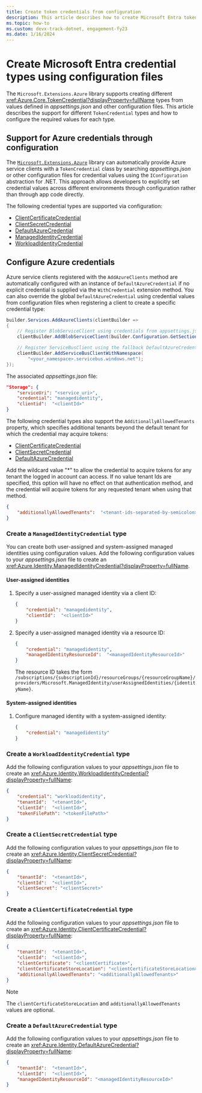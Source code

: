 ```yaml
---
title: Create token credentials from configuration
description: This article describes how to create Microsoft Entra token credentials from configuration files.
ms.topic: how-to
ms.custom: devx-track-dotnet, engagement-fy23
ms.date: 1/16/2024
---
```


# Create Microsoft Entra credential types using configuration files

The `Microsoft.Extensions.Azure` library supports creating different <xref:Azure.Core.TokenCredential?displayProperty=fullName> types from values defined in _appsettings.json_ and other configuration files. This article describes the support for different `TokenCredential` types and how to configure the required values for each type.

## Support for Azure credentials through configuration

The [`Microsoft.Extensions.Azure`](https://www.nuget.org/packages/Microsoft.Extensions.Azure) library can automatically provide Azure service clients with a `TokenCredential` class by searching _appsettings.json_ or other configuration files for credential values using the `IConfiguration` abstraction for .NET. This approach allows developers to explicitly set credential values across different environments through configuration rather than through app code directly.

The following credential types are supported via configuration:

* [ClientCertificateCredential](#create-a-clientcertificatecredential-type)
* [ClientSecretCredential](#create-a-clientsecretcredential-type)
* [DefaultAzureCredential](#create-a-defaultazurecredential-type)
* [ManagedIdentityCredential](#create-a-managedidentitycredential-type)
* [WorkloadIdentityCredential](#create-a-workloadidentitycredential-type)

## Configure Azure credentials

Azure service clients registered with the `AddAzureClients` method are automatically configured with an instance of `DefaultAzureCredential` if no explicit credential is supplied via the `WithCredential` extension method. You can also override the global `DefaultAzureCredential` using credential values from configuration files when registering a client to create a specific credential type:

```csharp
builder.Services.AddAzureClients(clientBuilder =>
{
    // Register BlobServiceClient using credentials from appsettings.json
    clientBuilder.AddBlobServiceClient(builder.Configuration.GetSection("Storage"));

    // Register ServiceBusClient using the fallback DefaultAzureCredential credentials
    clientBuilder.AddServiceBusClientWithNamespace(
        "<your_namespace>.servicebus.windows.net");
});
```

The associated _appsettings.json_ file:

```json
"Storage": {
    "serviceUri": "<service_uri>",
    "credential": "managedidentity",
    "clientid":  "<clientId>"
}
```

The following credential types also support the `AdditionallyAllowedTenants` property, which specifies additional tenants beyond the default tenant for which the credential may acquire tokens:

* [ClientCertificateCredential](#create-a-clientcertificatecredential-type)
* [ClientSecretCredential](#create-a-clientsecretcredential-type)
* [DefaultAzureCredential](#create-a-defaultazurecredential-type)

 Add the wildcard value "*" to allow the credential to acquire tokens for any tenant the logged in account can access. If no value tenant Ids are specified, this option will have no effect on that authentication method, and the credential will acquire tokens for any requested tenant when using that method.

```json
{
    "additionallyAllowedTenants":  "<tenant-ids-separated-by-semicolon>"
}
```

### Create a `ManagedIdentityCredential` type

You can create both user-assigned and system-assigned managed identities using configuration values. Add the following configuration values to your _appsettings.json_ file to create an <xref:Azure.Identity.ManagedIdentityCredential?displayProperty=fullName>.

#### User-assigned identities

1. Specify a user-assigned managed identity via a client ID:

    ```json
    {
        "credential": "managedidentity",
        "clientId":  "<clientId>"
    }
    ```

1. Specify a user-assigned managed identity via a resource ID:

    ```json
    {
        "credential": "managedidentity",
        "managedIdentityResourceId":  "<managedIdentityResourceId>"
    }
    ```

    The resource ID takes the form `/subscriptions/{subscriptionId}/resourceGroups/{resourceGroupName}/providers/Microsoft.ManagedIdentity/userAssignedIdentities/{identityName}`.

#### System-assigned identities

1. Configure managed identity with a system-assigned identity:

    ```json
    {
        "credential": "managedidentity"
    }
    ```

### Create a `WorkloadIdentityCredential` type

Add the following configuration values to your _appsettings.json_ file to create an <xref:Azure.Identity.WorkloadIdentityCredential?displayProperty=fullName>:

```json
{
    "credential": "workloadidentity",
    "tenantId":  "<tenantId>",
    "clientId":  "<clientId>",
    "tokenFilePath": "<tokenFilePath>"
}
```

### Create a `ClientSecretCredential` type

Add the following configuration values to your _appsettings.json_ file to create an <xref:Azure.Identity.ClientSecretCredential?displayProperty=fullName>:

```json
{
    "tenantId":  "<tenantId>",
    "clientId":  "<clientId>",
    "clientSecret": "<clientSecret>"
}
```

### Create a `ClientCertificateCredential` type

Add the following configuration values to your _appsettings.json_ file to create an <xref:Azure.Identity.ClientCertificateCredential?displayProperty=fullName>:

```json
{
    "tenantId":  "<tenantId>",
    "clientId":  "<clientId>",
    "clientCertificate": "<clientCertificate>",
    "clientCertificateStoreLocation": "<clientCertificateStoreLocation>",
    "additionallyAllowedTenants": "<additionallyAllowedTenants>"
}
```

> [!NOTE]
> The `clientCertificateStoreLocation` and `additionallyAllowedTenants` values are optional.

### Create a `DefaultAzureCredential` type

Add the following configuration values to your _appsettings.json_ file to create an <xref:Azure.Identity.DefaultAzureCredential?displayProperty=fullName>:

```json
{
    "tenantId":  "<tenantId>",
    "clientId":  "<clientId>",
    "managedIdentityResourceId": "<managedIdentityResourceId>"
}
```
